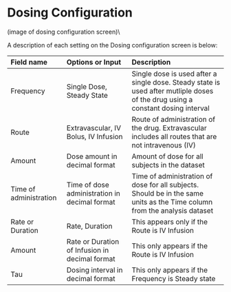 # Dosing Configuration
(image of dosing configuration screen)\

A description of each setting on the Dosing configuration screen is below:

|Field name|Options or Input|Description|
|:---|:---|:---|
|Frequency|Single Dose, Steady State|Single dose is used after a single dose. Steady state is used after mutliple doses of the drug using a constant dosing interval|
|Route|Extravascular, IV Bolus, IV Infusion|Route of administration of the drug. Extravascular includes all routes that are not intravenous (IV)|
|Amount|Dose amount in decimal format|Amount of dose for all subjects in the dataset|
|Time of administration|Time of dose administration in decimal format| Time of administration of dose for all subjects. Should be in the same units as the Time column from the analysis dataset|
|Rate or Duration|Rate, Duration|This appears only if the Route is IV Infusion|
|Amount|Rate or Duration of Infusion in decimal format| This only appears if the Route is IV Infusion|
|Tau|Dosing interval in decimal format|This only appears if the Frequency is Steady state|
